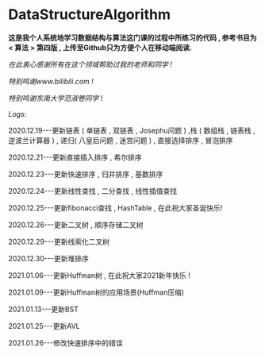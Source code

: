 # DataStructureAlgorithm
**这是我个人系统地学习数据结构与算法这门课的过程中所练习的代码 , 参考书目为 < 算法 > 第四版 , 上传至Github只为方便个人在移动端阅读.**  
  
*在此衷心感谢所有在这个领域帮助过我的老师和同学 !*    

*特别鸣谢www.bilibili.com !*  

*特别鸣谢东南大学范淑卷同学 !* 


*Logs:*  

2020.12.19---更新链表 ( 单链表 , 双链表 , Josephu问题 ) ,栈 ( 数组栈 , 链表栈 , 逆波兰计算器 ) , 递归( 八皇后问题 , 迷宫问题 ) , 直接选择排序 , 冒泡排序

2020.12.21---更新直接插入排序 , 希尔排序

2020.12.23---更新快速排序 , 归并排序 , 基数排序

2020.12.24---更新线性查找 , 二分查找 , 线性插值查找

2020.12.25---更新fibonacci查找 , HashTable , 在此祝大家圣诞快乐! 

2020.12.26---更新二叉树 , 顺序存储二叉树

2020.12.29---更新线索化二叉树 

2020.12.30---更新堆排序 

2021.01.06---更新Huffman树 , 在此祝大家2021新年快乐 !

2021.01.09---更新Huffman树的应用场景(Huffman压缩)   

2021.01.13---更新BST

2021.01.25---更新AVL

2021.01.26---修改快速排序中的错误
